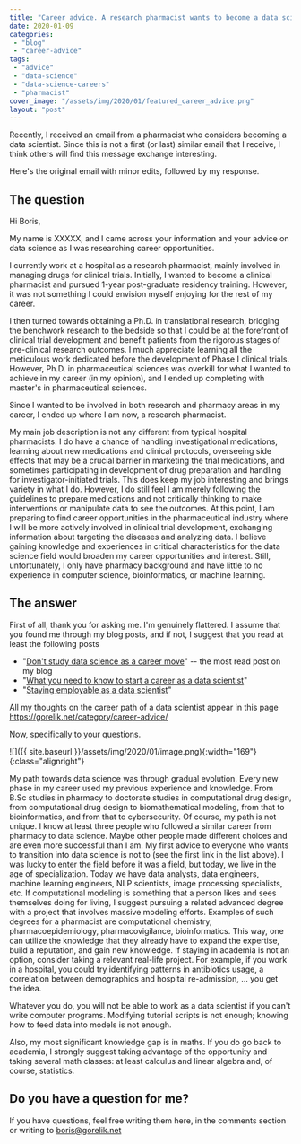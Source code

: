 ```yaml
---
title: "Career advice. A research pharmacist wants to become a data scientist."
date: 2020-01-09
categories: 
 - "blog"
 - "career-advice"
tags: 
 - "advice"
 - "data-science"
 - "data-science-careers"
 - "pharmacist"
cover_image: "/assets/img/2020/01/featured_career_advice.png"
layout: "post"
---
```


Recently, I received an email from a pharmacist who considers becoming a data scientist. Since this is not a first (or last) similar email that I receive, I think others will find this message exchange interesting.

Here's the original email with minor edits, followed by my response.

## The question

Hi Boris, 

My name is XXXXX, and I came across your information and your advice on data science as I was researching career opportunities.

I currently work at a hospital as a research pharmacist, mainly involved in managing drugs for clinical trials.
Initially, I wanted to become a clinical pharmacist and pursued 1-year post-graduate residency training. However, it was not something I could envision myself enjoying for the rest of my career.

I then turned towards obtaining a Ph.D. in translational research, bridging the benchwork research to the bedside so that I could be at the forefront of clinical trial development and benefit patients from the rigorous stages of pre-clinical research outcomes. I much appreciate learning all the meticulous work dedicated before the development of Phase I clinical trials. However, Ph.D. in pharmaceutical sciences was overkill for what I wanted to achieve in my career (in my opinion), and I ended up completing with master's in pharmaceutical sciences.

Since I wanted to be involved in both research and pharmacy areas in my career, I ended up where I am now, a research pharmacist.

My main job description is not any different from typical hospital pharmacists. I do have a chance of handling investigational medications, learning about new medications and clinical protocols, overseeing side effects that may be a crucial barrier in marketing the trial medications, and sometimes participating in development of drug preparation and handling for investigator-initiated trials. This does keep my job interesting and brings variety in what I do. However, I do still feel I am merely following the guidelines to prepare medications and not critically thinking to make interventions or manipulate data to see the outcomes. At this point, I am preparing to find career opportunities in the pharmaceutical industry where I will be more actively involved in clinical trial development, exchanging information about targeting the diseases and analyzing data. I believe gaining knowledge and experiences in critical characteristics for the data science field would broaden my career opportunities and interest. Still, unfortunately, I only have pharmacy background and have little to no experience in computer science, bioinformatics, or machine learning.

## The answer

First of all, thank you for asking me. I'm genuinely flattered. I assume that you found me through my blog posts, and if not, I suggest that you read at least the following posts

* "[Don't study data science as a career move](https://gorelik.net/2017/05/29/dont-study-data-science/)" --  the most read post on my blog
* "[What you need to know to start a career as a data scientist](https://gorelik.net/2017/10/11/what-you-need-to-know-to-start-a-career-as-a-data-scientist/)"
* "[Staying employable as a data scientist](https://gorelik.net/2019/12/23/staying-employable-and-relevant-as-a-data-scientist/)"

All my thoughts on the career path of a data scientist appear in this page [<https://gorelik.net/category/career-advice/>](https://gorelik.net/category/career-advice/)

Now, specifically to your questions.

![]({{ site.baseurl }}/assets/img/2020/01/image.png){:width="169"}{:class="alignright"}

My path towards data science was through gradual evolution. Every new phase in my career used my previous experience and knowledge. From B.Sc studies in pharmacy to doctorate studies in computational drug design, from computational drug design to biomathematical modeling, from that to bioinformatics, and from that to cybersecurity. Of course, my path is not unique. I know at least three people who followed a similar career from pharmacy to data science. Maybe other people made different choices and are even more successful than I am. My first advice to everyone who wants to transition into data science is not to (see the first link in the list above). I was lucky to enter the field before it was a field, but today, we live in the age of specialization. Today we have data analysts, data engineers, machine learning engineers, NLP scientists, image processing specialists, etc. If computational modeling is something that a person likes and sees themselves doing for living, I suggest pursuing a related advanced degree with a project that involves massive modeling efforts. Examples of such degrees for a pharmacist are computational chemistry, pharmacoepidemiology, pharmacovigilance, bioinformatics. This way, one can utilize the knowledge that they already have to expand the expertise, build a reputation, and gain new knowledge. If staying in academia is not an option, consider taking a relevant real-life project. For example, if you work in a hospital, you could try identifying patterns in antibiotics usage, a correlation between demographics and hospital re-admission, ... you get the idea.

Whatever you do, you will not be able to work as a data scientist if you can't write computer programs. Modifying tutorial scripts is not enough; knowing how to feed data into models is not enough.

Also, my most significant knowledge gap is in maths. If you do go back to academia, I strongly suggest taking advantage of the opportunity and taking several math classes: at least calculus and linear algebra and, of course, statistics. 

## Do you have a question for me?

If you have questions, feel free writing them here, in the comments section or writing to [<boris@gorelik.net>](mailto:boris@gorelik.net)
